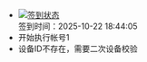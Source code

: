 - [![签到状态](https://github.com/p7wm/Cloud189-Actions/actions/workflows/main.yml/badge.svg?branch=main)](https://github.com/p7wm/Cloud189-Actions/actions/workflows/main.yml) <br> 签到时间：2025-10-22 18:44:05
- 开始执行帐号1
- 设备ID不存在，需要二次设备校验
